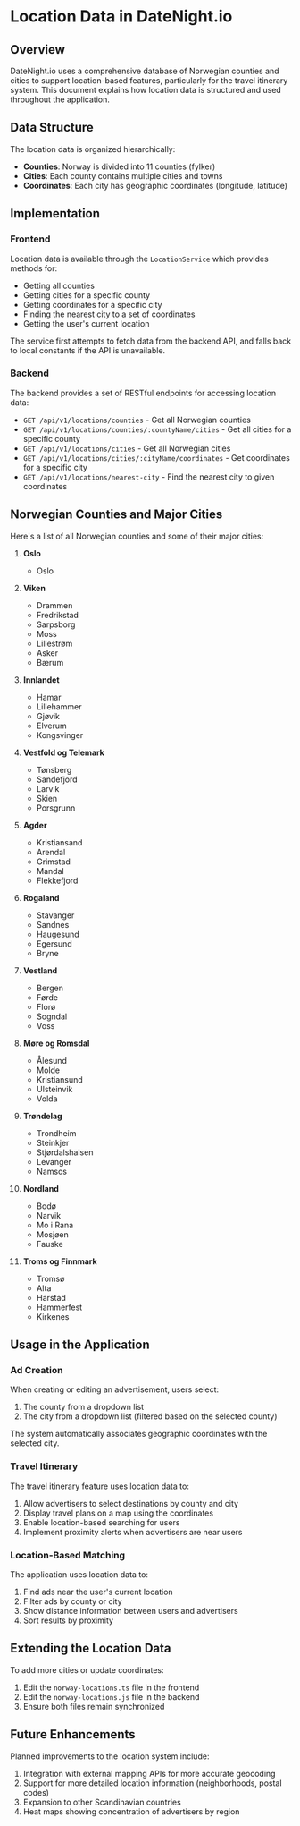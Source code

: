 # Location Data in DateNight.io

## Overview

DateNight.io uses a comprehensive database of Norwegian counties and cities to support location-based features, particularly for the travel itinerary system. This document explains how location data is structured and used throughout the application.

## Data Structure

The location data is organized hierarchically:

- **Counties**: Norway is divided into 11 counties (fylker)
- **Cities**: Each county contains multiple cities and towns
- **Coordinates**: Each city has geographic coordinates (longitude, latitude)

## Implementation

### Frontend

Location data is available through the `LocationService` which provides methods for:

- Getting all counties
- Getting cities for a specific county
- Getting coordinates for a specific city
- Finding the nearest city to a set of coordinates
- Getting the user's current location

The service first attempts to fetch data from the backend API, and falls back to local constants if the API is unavailable.

### Backend

The backend provides a set of RESTful endpoints for accessing location data:

- `GET /api/v1/locations/counties` - Get all Norwegian counties
- `GET /api/v1/locations/counties/:countyName/cities` - Get all cities for a specific county
- `GET /api/v1/locations/cities` - Get all Norwegian cities
- `GET /api/v1/locations/cities/:cityName/coordinates` - Get coordinates for a specific city
- `GET /api/v1/locations/nearest-city` - Find the nearest city to given coordinates

## Norwegian Counties and Major Cities

Here's a list of all Norwegian counties and some of their major cities:

1. **Oslo**
   - Oslo

2. **Viken**
   - Drammen
   - Fredrikstad
   - Sarpsborg
   - Moss
   - Lillestrøm
   - Asker
   - Bærum

3. **Innlandet**
   - Hamar
   - Lillehammer
   - Gjøvik
   - Elverum
   - Kongsvinger

4. **Vestfold og Telemark**
   - Tønsberg
   - Sandefjord
   - Larvik
   - Skien
   - Porsgrunn

5. **Agder**
   - Kristiansand
   - Arendal
   - Grimstad
   - Mandal
   - Flekkefjord

6. **Rogaland**
   - Stavanger
   - Sandnes
   - Haugesund
   - Egersund
   - Bryne

7. **Vestland**
   - Bergen
   - Førde
   - Florø
   - Sogndal
   - Voss

8. **Møre og Romsdal**
   - Ålesund
   - Molde
   - Kristiansund
   - Ulsteinvik
   - Volda

9. **Trøndelag**
   - Trondheim
   - Steinkjer
   - Stjørdalshalsen
   - Levanger
   - Namsos

10. **Nordland**
    - Bodø
    - Narvik
    - Mo i Rana
    - Mosjøen
    - Fauske

11. **Troms og Finnmark**
    - Tromsø
    - Alta
    - Harstad
    - Hammerfest
    - Kirkenes

## Usage in the Application

### Ad Creation

When creating or editing an advertisement, users select:
1. The county from a dropdown list
2. The city from a dropdown list (filtered based on the selected county)

The system automatically associates geographic coordinates with the selected city.

### Travel Itinerary

The travel itinerary feature uses location data to:
1. Allow advertisers to select destinations by county and city
2. Display travel plans on a map using the coordinates
3. Enable location-based searching for users
4. Implement proximity alerts when advertisers are near users

### Location-Based Matching

The application uses location data to:
1. Find ads near the user's current location
2. Filter ads by county or city
3. Show distance information between users and advertisers
4. Sort results by proximity

## Extending the Location Data

To add more cities or update coordinates:

1. Edit the `norway-locations.ts` file in the frontend
2. Edit the `norway-locations.js` file in the backend
3. Ensure both files remain synchronized

## Future Enhancements

Planned improvements to the location system include:

1. Integration with external mapping APIs for more accurate geocoding
2. Support for more detailed location information (neighborhoods, postal codes)
3. Expansion to other Scandinavian countries
4. Heat maps showing concentration of advertisers by region